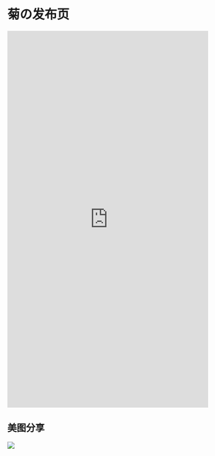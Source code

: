 # 菊の发布页
<iframe height=850px width=90% src="https://ifwlzs.github.io/show-jh-ac" frameborder=0 allowfullscree>
</iframe>

## 美图分享
<img src="https://acg.xydwz.cn/api/api.php"/>
